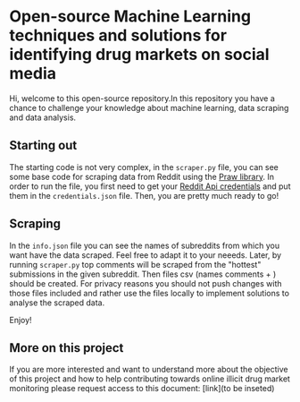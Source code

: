 # Open-source Machine Learning techniques and solutions for identifying drug markets on social media


Hi, welcome to this open-source repository.In this repository you have a chance
to challenge your knowledge about machine learning, data scraping and data analysis.

## Starting out
The starting code is not very complex, in the `scraper.py` file, you can see some base code 
for scraping data from Reddit using the [Praw library](https://praw.readthedocs.io/en/stable/getting_started/quick_start.html).
In order to run the file, you first need to get your [Reddit Api credentials](https://www.jcchouinard.com/get-reddit-api-credentials-with-praw/)
and put them in the `credentials.json` file. Then, you are pretty much ready to go!

## Scraping 
In the `info.json` file you can see the names of subreddits from which you want have the data scraped. Feel free to adapt it to your neeeds.
Later, by running `scraper.py` top comments will be scraped from the "hottest" submissions in the given subreddit. Then 
files csv (names comments + <name of the subreddit>) should be created. For privacy reasons you should not push changes with those files included 
and rather use the files locally to implement solutions to analyse the scraped data.

Enjoy!

## More on this project
If you are more interested and want to understand more about the objective of this project and how to help contributing
towards online illicit drug market monitoring please request access to this document: [link](to be inseted)
